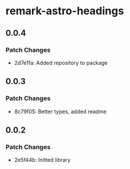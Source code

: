 # remark-astro-headings

## 0.0.4

### Patch Changes

- 2d7e1fa: Added repository to package

## 0.0.3

### Patch Changes

- 8c79f05: Better types, added readme

## 0.0.2

### Patch Changes

- 2e5f44b: Initted library
